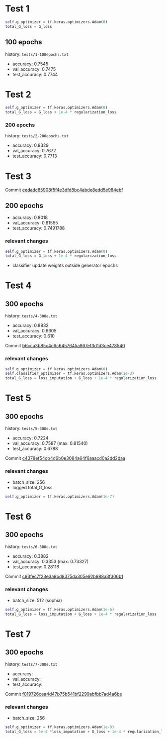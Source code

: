 # Test 1

```python
self.g_optimizer = tf.keras.optimizers.Adam(0)
total_G_loss = G_loss
```

## 100 epochs

history: `tests/1-100epochs.txt`

- accuracy: 0.7545
- val_accuracy: 0.7475
- test_accuracy: 0.7744

# Test 2

```python
self.g_optimizer = tf.keras.optimizers.Adam(0)
total_G_loss = G_loss + 1e-4 * regularization_loss
```

### 200 epochs

history: `tests/2-200epochs.txt`

- accuracy: 0.8329
- val_accuracy: 0.7672
- test_accuracy: 0.7713

# Test 3

Commit [eedadc85908f5f4e3dfd8bc4abde8edd5e984ebf](https://github.com/dnldsht/AJ-RNN/commit/eedadc85908f5f4e3dfd8bc4abde8edd5e984ebf)

## 200 epochs

- accuracy: 0.8018
- val_accuracy: 0.81555
- test_accuracy: 0.7491788

### relevant changes

```python
self.g_optimizer = tf.keras.optimizers.Adam(0)
total_G_loss = G_loss + 1e-4 * regularization_loss
```

- classifier update weights outside generator epochs

# Test 4

## 300 epochs

history: `tests/4-300e.txt`

- accuracy: 0.8832
- val_accuracy: 0.6605
- test_accuracy: 0.610

Commit [b6cca3b85c4c6c6457645a867ef3d1d3ce478540](https://github.com/dnldsht/AJ-RNN/commit/b6cca3b85c4c6c6457645a867ef3d1d3ce478540)

### relevant changes

```python
self.g_optimizer = tf.keras.optimizers.Adam(0)
self.classifier_optimizer = tf.keras.optimizers.Adam(1e-3)
total_G_loss = loss_imputation + G_loss + 1e-4 * regularization_loss
```

# Test 5

## 300 epochs

history: `tests/5-300e.txt`

- accuracy: 0.7224
- val_accuracy: 0.7587 (max: 0.81540)
- test_accuracy: 0.6788

Commit [c4378ef54cb4d6b0e3084a64f6aaacd0a2dd2daa](https://github.com/dnldsht/AJ-RNN/commit/c4378ef54cb4d6b0e3084a64f6aaacd0a2dd2daa)

### relevant changes

- batch_size: 256
- logged total_G_loss

```python
self.g_optimizer = tf.keras.optimizers.Adam(1e-7)
```

# Test 6

## 300 epochs

history: `tests/6-300e.txt`

- accuracy: 0.3882
- val_accuracy: 0.3353 (max: 0.73327)
- test_accuracy: 0.28116

Commit [c93fec7f23e3a9bd8375da305e92b988a3f306b1](https://github.com/dnldsht/AJ-RNN/commit/c93fec7f23e3a9bd8375da305e92b988a3f306b1)

### relevant changes

- batch_size: 512 (sophia)

```python
self.g_optimizer = tf.keras.optimizers.Adam(1e-6)
total_G_loss = loss_imputation + G_loss + 1e-4 * regularization_loss
```

# Test 7

## 300 epochs

history: `tests/7-300e.txt`

- accuracy:
- val_accuracy:
- test_accuracy:

Commit [f019726cea4d47b75b541bf2299abfbb7ad4a6be](https://github.com/dnldsht/AJ-RNN/commit/f019726cea4d47b75b541bf2299abfbb7ad4a6be)

### relevant changes

- batch_size: 256

```python
self.g_optimizer = tf.keras.optimizers.Adam(1e-8)
total_G_loss = 1e-4 *loss_imputation + G_loss + 1e-4 * regularization_loss
```
